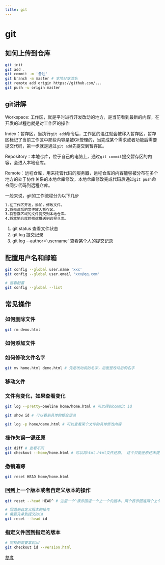 ```yaml
---
title: git
---
```


# git

## 如何上传到仓库

```bash
git init 
git add .
git commit -m '备注'
git branch -m master # 本地分支改名
git remote add origin https://github.com/...
git push -u origin master
```

## git讲解

Workspace: 工作区，就是平时进行开发改动的地方，是当前看到最新的内容，在开发的过程也就是对工作区的操作

Index：暂存区，当执行`git add`命令后，工作区的温江就会被移入暂存区，暂存区标记了当前工作区中那些内容是被Git管理的，当完成某个需求或者功能后需要提交代码，第一步就是通过`git add`先提交到暂存区。

Repository：本地仓库，位于自己的电脑上，通过`git commit`提交暂存区的内容，会进入本地仓库。

Remote：远程仓库，用来托管代码的服务器，远程仓库的内容能够被分布在多个地方的处于协作关系的本地仓库修改，本地仓库修改完成代码后通过`git push`命令同步代码到远程仓库。

一般来说，git的工作流程分为以下几步

```tex
1.在工作区开发，添加，修改文件。
2.将修改后的文件放入暂存区。
3.将暂存区域的文件提交到本地仓库。
4.将本地仓库的修改推送到远程仓库。
```

1. git status 查看文件状态
2. git log 提交记录
3. git log --author='username' 查看某个人的提交记录

## 配置用户名和邮箱

```bash
git config --global user.name 'xxx' 
git config --global user.email 'xxx@qq.com'

# 查看配置
git config --global --list
```

## 常见操作

### 如何删除文件

```bash
git rm demo.html
```

### 如何添加文件



### 如何修改文件名字

```bash
git mv home.html demo.html # 先是改动前的名字，后面是改动后的名字
```

### 移动文件



### 文件有变化，如果查看变化

```bash
git log --pretty=oneline home/home.html # 可以得到commit id

git show id # 可以看到具体的提交信息

git log -p home/demo.html # 可以查看某个文件的具体修改内容
```



### 操作失误一键还原

```bash
git diff # 查看不同
git checkout --home/home.html # 可以将html.html文件还原， 这个只能还原还未提交的 add 操作的文件
```

### 撤销追踪

```bash
git reset HEAD home/home.html
```

### 回到上一个版本或者自定义版本的操作

```bash
git reset --head HEAD^ # 这里一个^表示回退一个上一个的版本，两个表示回退两个上个版本

# 回退到自定义版本的操作
# 需要先拿到提交的id
git reset --head id
```

### 指定文件回到指定的版本

```bash
# 同样的需要拿到id
git checkout id --version.html
```

[参考](https://juejin.cn/post/6974184935804534815)